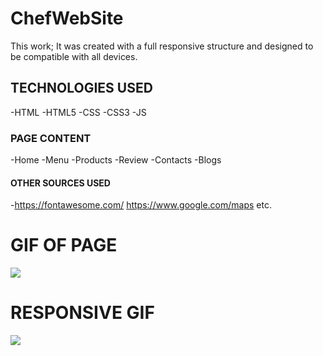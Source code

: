 # ChefWebSite
This work; It was created with a full responsive structure and designed to be compatible with all devices. 

<h2>TECHNOLOGIES USED</h2>
-HTML
-HTML5
-CSS
-CSS3
-JS

<h3>PAGE CONTENT</h3>
-Home
-Menu
-Products
-Review
-Contacts
-Blogs

<h4>OTHER SOURCES USED</h4>

-https://fontawesome.com/
https://www.google.com/maps
etc.

<h1>GIF OF PAGE</h1>
<img src="/img/Restaurant-Web-Site-Google-Chrome-2023-09-14-21-57-49.gif">

<h1> RESPONSIVE GIF</h1>
<img src="/img/Responsive_1.gif">
